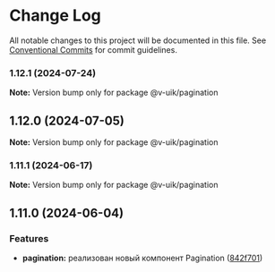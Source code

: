 # Change Log

All notable changes to this project will be documented in this file.
See [Conventional Commits](https://conventionalcommits.org) for commit guidelines.

### 1.12.1 (2024-07-24)

**Note:** Version bump only for package @v-uik/pagination





## 1.12.0 (2024-07-05)

**Note:** Version bump only for package @v-uik/pagination





### 1.11.1 (2024-06-17)

**Note:** Version bump only for package @v-uik/pagination





## 1.11.0 (2024-06-04)


### Features

* **pagination:** реализован новый компонент Pagination ([842f701](#))
